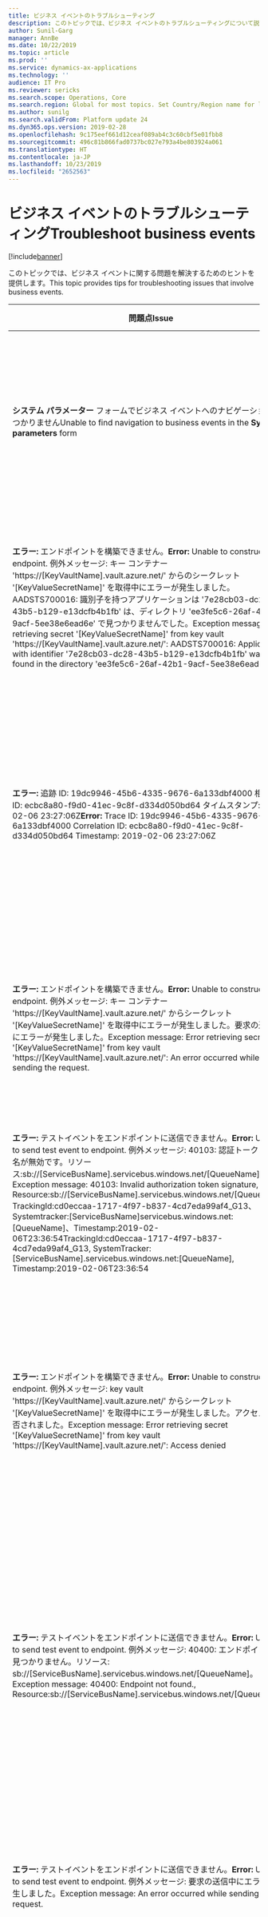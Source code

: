 ```yaml
---
title: ビジネス イベントのトラブルシューティング
description: このトピックでは、ビジネス イベントのトラブルシューティングについて説明します。
author: Sunil-Garg
manager: AnnBe
ms.date: 10/22/2019
ms.topic: article
ms.prod: ''
ms.service: dynamics-ax-applications
ms.technology: ''
audience: IT Pro
ms.reviewer: sericks
ms.search.scope: Operations, Core
ms.search.region: Global for most topics. Set Country/Region name for localizations
ms.author: sunilg
ms.search.validFrom: Platform update 24
ms.dyn365.ops.version: 2019-02-28
ms.openlocfilehash: 9c175eef661d12ceaf089ab4c3c60cbf5e01fbb8
ms.sourcegitcommit: 496c81b866fad0737bc027e793a4be803924a061
ms.translationtype: HT
ms.contentlocale: ja-JP
ms.lasthandoff: 10/23/2019
ms.locfileid: "2652563"
---
```

# <a name="troubleshoot-business-events"></a><span data-ttu-id="c4dbe-103">ビジネス イベントのトラブルシューティング</span><span class="sxs-lookup"><span data-stu-id="c4dbe-103">Troubleshoot business events</span></span>

[!include[banner](../includes/banner.md)]

<span data-ttu-id="c4dbe-104">このトピックでは、ビジネス イベントに関する問題を解決するためのヒントを提供します。</span><span class="sxs-lookup"><span data-stu-id="c4dbe-104">This topic provides tips for troubleshooting issues that involve business events.</span></span>

| <span data-ttu-id="c4dbe-105">問題点</span><span class="sxs-lookup"><span data-stu-id="c4dbe-105">Issue</span></span> | <span data-ttu-id="c4dbe-106">考えられる解決策</span><span class="sxs-lookup"><span data-stu-id="c4dbe-106">Possible resolution</span></span> | 
|---------------|---------------------|
| <span data-ttu-id="c4dbe-107">**システム パラメーター** フォームでビジネス イベントへのナビゲーションが見つかりません</span><span class="sxs-lookup"><span data-stu-id="c4dbe-107">Unable to find navigation to business events in the **System parameters** form</span></span> | <span data-ttu-id="c4dbe-108">ビジネス イベントには、**システム管理 > 設定 > ビジネス イベント** の順に移動することでアクセスできます。</span><span class="sxs-lookup"><span data-stu-id="c4dbe-108">You can access business events by going to **System administration > Set up > Business events**.</span></span> <span data-ttu-id="c4dbe-109">この変更は、ビジネス イベントがプラットフォーム更新プログラム 26 で一般に利用可能になった時点で加えられました。</span><span class="sxs-lookup"><span data-stu-id="c4dbe-109">This change was made when business events was made generally available in Platform update 26.</span></span>|
| <span data-ttu-id="c4dbe-110">**エラー:** エンドポイントを構築できません。</span><span class="sxs-lookup"><span data-stu-id="c4dbe-110">**Error:** Unable to construct endpoint.</span></span> <span data-ttu-id="c4dbe-111">例外メッセージ: キー コンテナー 'https://[KeyVaultName].vault.azure.net/' からのシークレット '[KeyValueSecretName]' を取得中にエラーが発生しました。AADSTS700016: 識別子を持つアプリケーションは '7e28cb03-dc28-43b5-b129-e13dcfb4b1fb' は、ディレクトリ 'ee3fe5c6-26af-42b1-9acf-5ee38e6ead6e' で見つかりませんでした。</span><span class="sxs-lookup"><span data-stu-id="c4dbe-111">Exception message: Error retrieving secret '[KeyValueSecretName]' from key vault 'https://[KeyVaultName].vault.azure.net/': AADSTS700016: Application with identifier '7e28cb03-dc28-43b5-b129-e13dcfb4b1fb' was not found in the directory 'ee3fe5c6-26af-42b1-9acf-5ee38e6ead6e'.</span></span> | <span data-ttu-id="c4dbe-112">これは、アプリケーションがテナントの管理者によってインストールされていないか、テナントのユーザーによって同意されていない場合に発生する可能性があります。</span><span class="sxs-lookup"><span data-stu-id="c4dbe-112">This can happen if the application has not been installed by the administrator of the tenant or consented to by any user in the tenant.</span></span> <span data-ttu-id="c4dbe-113">認証要求を間違ったテナントに送信した可能性があります。</span><span class="sxs-lookup"><span data-stu-id="c4dbe-113">It's likely that you may have sent your authentication request to the wrong tenant.</span></span>|
|<span data-ttu-id="c4dbe-114">**エラー:** 追跡 ID:  19dc9946-45b6-4335-9676-6a133dbf4000 相関関係 ID: ecbc8a80-f9d0-41ec-9c8f-d334d050bd64 タイムスタンプ: 2019-02-06 23:27:06Z</span><span class="sxs-lookup"><span data-stu-id="c4dbe-114">**Error:** Trace ID: 19dc9946-45b6-4335-9676-6a133dbf4000 Correlation ID: ecbc8a80-f9d0-41ec-9c8f-d334d050bd64 Timestamp: 2019-02-06 23:27:06Z</span></span>| <span data-ttu-id="c4dbe-115">このエラーは、**Azure Active Directory アプリケーション ID** フィールドの値が正しくないことを意味します。</span><span class="sxs-lookup"><span data-stu-id="c4dbe-115">This error typically means that the value in the **Azure Active Directory Application ID** field is incorrect.</span></span> <span data-ttu-id="c4dbe-116">顧客の Azure ポータルの **Azure Active Directory アプリケーション ID** の値を **Azure Active Directory > アプリケーションの登録**で確認します。</span><span class="sxs-lookup"><span data-stu-id="c4dbe-116">Check the **Azure Active Directory Application ID** value in the customers Azure portal in **Azure Active Directory > App Registration**.</span></span>|
|<span data-ttu-id="c4dbe-117">**エラー:** エンドポイントを構築できません。</span><span class="sxs-lookup"><span data-stu-id="c4dbe-117">**Error:** Unable to construct endpoint.</span></span> <span data-ttu-id="c4dbe-118">例外メッセージ: キー コンテナー 'https://[KeyVaultName].vault.azure.net/' からシークレット '[KeyValueSecretName]' を取得中にエラーが発生しました。要求の送信中にエラーが発生しました。</span><span class="sxs-lookup"><span data-stu-id="c4dbe-118">Exception message: Error retrieving secret '[KeyValueSecretName]' from key vault 'https://[KeyVaultName].vault.azure.net/': An error occurred while sending the request.</span></span>|<span data-ttu-id="c4dbe-119">このエラーは、**Key Vault DNS Name** フィールドの値が正しくないことが原因です。</span><span class="sxs-lookup"><span data-stu-id="c4dbe-119">This error is likely due to an incorrect value in the **Key Vault DNS Name** field.</span></span> <span data-ttu-id="c4dbe-120">これを解決するには、顧客の Azure ポータルに移動して、キー コンテナーのオブジェクトを開きます。</span><span class="sxs-lookup"><span data-stu-id="c4dbe-120">To resolve this, go to the customer's Azure portal and open the key vault object.</span></span> <span data-ttu-id="c4dbe-121">**概要**セクションで、**Key Vault DNS 名**値を確認します。</span><span class="sxs-lookup"><span data-stu-id="c4dbe-121">In the **Overview** section, check the **Key Vault DNS Name** value.</span></span>|
|<span data-ttu-id="c4dbe-122">**エラー:** テストイベントをエンドポイントに送信できません。</span><span class="sxs-lookup"><span data-stu-id="c4dbe-122">**Error:** Unable to send test event to endpoint.</span></span> <span data-ttu-id="c4dbe-123">例外メッセージ: 40103: 認証トークンの署名が無効です。リソース:sb://[ServiceBusName].servicebus.windows.net/[QueueName]。</span><span class="sxs-lookup"><span data-stu-id="c4dbe-123">Exception message: 40103: Invalid authorization token signature, Resource:sb://[ServiceBusName].servicebus.windows.net/[QueueName].</span></span> <span data-ttu-id="c4dbe-124">TrackingId:cd0eccaa-1717-4f97-b837-4cd7eda99af4_G13、Systemtracker:[ServiceBusName]servicebus.windows.net:[QueueName]、Timestamp:2019-02-06T23:36:54</span><span class="sxs-lookup"><span data-stu-id="c4dbe-124">TrackingId:cd0eccaa-1717-4f97-b837-4cd7eda99af4_G13, SystemTracker:[ServiceBusName].servicebus.windows.net:[QueueName], Timestamp:2019-02-06T23:36:54</span></span>|<span data-ttu-id="c4dbe-125">顧客の Key Vault シークレットの値が予想が正しくない可能性があります。</span><span class="sxs-lookup"><span data-stu-id="c4dbe-125">The value in the customer’s Key Vault Secret is likely incorrect.</span></span> <span data-ttu-id="c4dbe-126">**Key Vault シークレット**の値を確認し、エンドポイントのタイプが正しいことを確認します。</span><span class="sxs-lookup"><span data-stu-id="c4dbe-126">Check the **Key Vault Secret** value and make sure that it is correct for the endpoint type.</span></span>|
|<span data-ttu-id="c4dbe-127">**エラー:** エンドポイントを構築できません。</span><span class="sxs-lookup"><span data-stu-id="c4dbe-127">**Error:** Unable to construct endpoint.</span></span> <span data-ttu-id="c4dbe-128">例外メッセージ: key vault 'https://[KeyVaultName].vault.azure.net/' からシークレット '[KeyValueSecretName]' を取得中にエラーが発生しました。アクセスが拒否されました。</span><span class="sxs-lookup"><span data-stu-id="c4dbe-128">Exception message: Error retrieving secret '[KeyValueSecretName]' from key vault 'https://[KeyVaultName].vault.azure.net/': Access denied</span></span>|<span data-ttu-id="c4dbe-129">**Azure Active Directory アプリケーション ID** に Key Vault での適切なアクセス許可がない可能性あります。</span><span class="sxs-lookup"><span data-stu-id="c4dbe-129">This is likely due to the **Azure Active Directory Application ID** not having the appropriate permissions in the Key Vault.</span></span> <span data-ttu-id="c4dbe-130">これを解決するには、Azure ポータルに移動して、**Key Vault** のオブジェクトを開きます。</span><span class="sxs-lookup"><span data-stu-id="c4dbe-130">To resolve this, go to the Azure portal and open the **Key Vault** object.</span></span> <span data-ttu-id="c4dbe-131">**アクセス ポリシー**に移動し、キー、シークレット、および証明書の管理テンプレートを使用して、AAD アプリケーションを追加します。</span><span class="sxs-lookup"><span data-stu-id="c4dbe-131">Go to **Access Policies** and add the AAD application with Key, Secret, and Certificate Management template.</span></span>|
|<span data-ttu-id="c4dbe-132">**エラー:** テストイベントをエンドポイントに送信できません。</span><span class="sxs-lookup"><span data-stu-id="c4dbe-132">**Error:** Unable to send test event to endpoint.</span></span> <span data-ttu-id="c4dbe-133">例外メッセージ: 40400: エンドポイントが見つかりません。リソース: sb://[ServiceBusName].servicebus.windows.net/[QueueName]。</span><span class="sxs-lookup"><span data-stu-id="c4dbe-133">Exception message: 40400: Endpoint not found., Resource:sb://[ServiceBusName].servicebus.windows.net/[QueueName].</span></span> |<span data-ttu-id="c4dbe-134">この問題は、キュー/トピック/ハブ名が正しくないことが原因です。</span><span class="sxs-lookup"><span data-stu-id="c4dbe-134">This issue is likely a result of the queue/topic/hub name being incorrect.</span></span> <span data-ttu-id="c4dbe-135">Azure ポータルのサービス バスにアクセスし、**名**フィールドを確認し、**トピック**または**キュー**名を確認します。</span><span class="sxs-lookup"><span data-stu-id="c4dbe-135">Check the **Name** field by going to service bus in the Azure portal and reviewing the **Topic** or **Queue** name.</span></span> <span data-ttu-id="c4dbe-136">イベント ハブである場合、Azure の**イベント ハブ**オブジェクトに移動し、**ハブ**名を検証します。</span><span class="sxs-lookup"><span data-stu-id="c4dbe-136">If it is an Event Hub, go to the **Event Hub** object in Azure and validate the **Hub** name.</span></span>|
|<span data-ttu-id="c4dbe-137">**エラー:** テストイベントをエンドポイントに送信できません。</span><span class="sxs-lookup"><span data-stu-id="c4dbe-137">**Error:** Unable to send test event to endpoint.</span></span> <span data-ttu-id="c4dbe-138">例外メッセージ: 要求の送信中にエラーが発生しました。</span><span class="sxs-lookup"><span data-stu-id="c4dbe-138">Exception message: An error occurred while sending the request.</span></span>|<span data-ttu-id="c4dbe-139">**エンドポイント URL** フィールドのエンドポイントの指定された値が正しくない可能性があります。</span><span class="sxs-lookup"><span data-stu-id="c4dbe-139">This is likely due to an incorrect endpoint value specified in the **Endpoint URL** field.</span></span> <span data-ttu-id="c4dbe-140">Azure ポータルの**イベント グリッド**オブジェクトに移動し、**イベント グリッド**を開きます。</span><span class="sxs-lookup"><span data-stu-id="c4dbe-140">Go to the **Event Grid** object in the Azure portal and open the **Event Grid**.</span></span> <span data-ttu-id="c4dbe-141">**概要**セクションで、この値が**トピック エンドポイント**になります。</span><span class="sxs-lookup"><span data-stu-id="c4dbe-141">In the **Overview** section, this value will be the **Topic Endpoint**.</span></span>|
|<span data-ttu-id="c4dbe-142">ビジネス イベントはカタログに表示されません</span><span class="sxs-lookup"><span data-stu-id="c4dbe-142">Business events do not show up in the catalog</span></span>|<span data-ttu-id="c4dbe-143">ビジネス イベント カタログは、データベース全体の同期中に作成されます。その結果、以下に示すように、新しいビジネス イベントを確認するためにカタログを手動で更新する必要がある使用例がいくつかあります。</span><span class="sxs-lookup"><span data-stu-id="c4dbe-143">The Business event catalog is built during full database sync. As a result, there are some use cases, as noted below, where a manual refresh of the catalog is needed in order to see the new business events.</span></span> <span data-ttu-id="c4dbe-144">手動更新は **管理 > ビジネス イベント カタログの再構築** に移動することによってカタログから呼び出すことができます。</span><span class="sxs-lookup"><span data-stu-id="c4dbe-144">Manual refresh can be invoked from the catalog by going to **Manage > Rebuild business events catalog**.</span></span><br><br><span data-ttu-id="c4dbe-145">Visual Studio でビジネス イベントを実装中のときは、新しくコード化されたビジネス イベントがカタログに表示されない場合があります。</span><span class="sxs-lookup"><span data-stu-id="c4dbe-145">When you are implementing business events in Visual Studio you may not see the newly coded business event in the catalog.</span></span><br><br><span data-ttu-id="c4dbe-146">ワークフロー要素やステップなどの新しいワークフローが構成されていると、ビジネス イベント カタログに表示されない場合があります。</span><span class="sxs-lookup"><span data-stu-id="c4dbe-146">When new workflows are configured, such as the workflow elements or steps, might not show up in the business events catalog.</span></span><br><br><span data-ttu-id="c4dbe-147">他の状況では、特定のビジネス イベントが表示されない場合、手動更新を行うと問題が解決する可能性があります。</span><span class="sxs-lookup"><span data-stu-id="c4dbe-147">In other situations, when you don’t see certain business events, doing a manual refresh should resolve the issue.</span></span>|
|<span data-ttu-id="c4dbe-148">- 0 はバンドルのサイズが無効です。</span><span class="sxs-lookup"><span data-stu-id="c4dbe-148">- 0 is an invalid bundle size</span></span><br><span data-ttu-id="c4dbe-149">- ビジネスイベントはトリガーされません。</span><span class="sxs-lookup"><span data-stu-id="c4dbe-149">- Business events are not getting triggered</span></span><br><span data-ttu-id="c4dbe-150">- Microsoft Flow は、ビジネスイベントによってトリガーされていません。</span><span class="sxs-lookup"><span data-stu-id="c4dbe-150">- Microsoft Flow is not getting triggered by business events</span></span><br><span data-ttu-id="c4dbe-151">- 構成されたエンドポイントが上限の 0 に達したため、ビジネス イベントをコンフィギュレーションできません。</span><span class="sxs-lookup"><span data-stu-id="c4dbe-151">- Unable to configure business event because it has reached the limit of 0 configured endpoints</span></span> |<span data-ttu-id="c4dbe-152">この問題が発生する理由のひとつは、**BusinessEventsParameters** テーブルで特定のパラメータが予想どおりに設定されていない場合です。</span><span class="sxs-lookup"><span data-stu-id="c4dbe-152">One of the reasons why this issue can occur is if certain parameters are not set as expected in the **BusinessEventsParameters** table.</span></span> <span data-ttu-id="c4dbe-153">これは、一部のビジネス イベント パラメータが正しく設定されていない更新プログラムによるものです。</span><span class="sxs-lookup"><span data-stu-id="c4dbe-153">This is due to an update in which some of the business events parameters not being set correctly.</span></span><br><br><span data-ttu-id="c4dbe-154">非生産環境では、**BusinessEventsParamters** テーブルを更新して、Enabled =1; ProcessorThreads = 1; EndPointRetryCount = 3; BundleSize = 50; EndPointsPerEvent = 10 とする必要があります。</span><span class="sxs-lookup"><span data-stu-id="c4dbe-154">In a non-production environment, you must update the **BusinessEventsParameters** table so that Enabled =1; ProcessorThreads = 1; EndPointRetryCount = 3; BundleSize = 50; EndPointsPerEvent = 10.</span></span> <span data-ttu-id="c4dbe-155">この更新を行った後、バッチサービスを再起動し、IISResetを実行して最新の値を取得してください。</span><span class="sxs-lookup"><span data-stu-id="c4dbe-155">After this update, restart the batch service and run IISReset to pick up the latest values.</span></span><br><br><span data-ttu-id="c4dbe-156">生産環境では、Microsoft にサポート リクエストを記録し、更新された情報を入手してください。</span><span class="sxs-lookup"><span data-stu-id="c4dbe-156">For production environments, log a support request with Microsoft to get these updated.</span></span>
|<span data-ttu-id="c4dbe-157">アダプター クラスの addProperties メソッド コマンド チェーン (CoC) の介した強化による顧客のペイロード コンテキスト フィールド作成時の、プラットフォーム更新プログラム 30 コンパイラの警告</span><span class="sxs-lookup"><span data-stu-id="c4dbe-157">Platform update 30 compiler warning when creating custom payload context fields by augmenting via Chain of Command (CoC) the addProperties method in the adapter class.</span></span> <span data-ttu-id="c4dbe-158">**クラス 'BusinessEventsServiceBusAdapter' はモデル 'ApplicationFoundation' の内部にあり、拡張することはできません**。</span><span class="sxs-lookup"><span data-stu-id="c4dbe-158">**Class 'BusinessEventsServiceBusAdapter' is internal in model 'ApplicationFoundation' and cannot be extended**.</span></span>  |<span data-ttu-id="c4dbe-159">これは、内部 API が拡張されないようにするコンパイラの変更です。</span><span class="sxs-lookup"><span data-stu-id="c4dbe-159">This is a change in the compiler that prevents an internal API from being extended.</span></span> <span data-ttu-id="c4dbe-160">これはバグとして追跡中で、カスタム プロパティを追加するための代替方法が提供されます。</span><span class="sxs-lookup"><span data-stu-id="c4dbe-160">This is being tracked as a bug to provide alternate ways to add custom properties.</span></span>
|<span data-ttu-id="c4dbe-161">**エラー:** 要求された 1 つ以上のタイプを読み込めません。</span><span class="sxs-lookup"><span data-stu-id="c4dbe-161">**Error:** Unable to load one or more of the requested types.</span></span> <span data-ttu-id="c4dbe-162">詳細については、LoaderExceptions プロパティを取得してください。</span><span class="sxs-lookup"><span data-stu-id="c4dbe-162">Retrieve the LoaderExceptions property for more information</span></span>|<span data-ttu-id="c4dbe-163">通常、有効なビジネス イベントのエラー タブに表示されるこのエラー メッセージは、カタログを再構築することによって解決できます。</span><span class="sxs-lookup"><span data-stu-id="c4dbe-163">This error message on the error tab of active business events can typically be resolved by rebuilding the catalog.</span></span>
